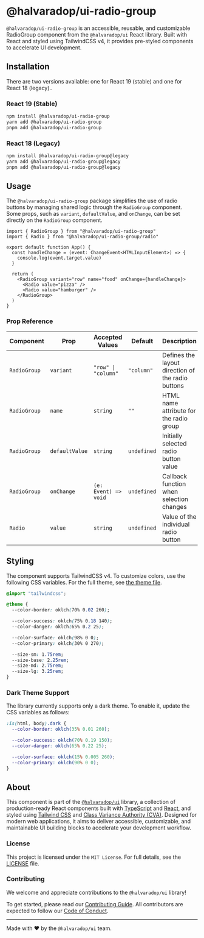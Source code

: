 # @halvaradop/ui-radio-group

`@halvaradop/ui-radio-group` is an accessible, reusable, and customizable RadioGroup component from the `@halvaradop/ui` React library. Built with React and styled using TailwindCSS v4, it provides pre-styled components to accelerate UI development.

## Installation

There are two versions available: one for React 19 (stable) and one for React 18 (legacy)..

### React 19 (Stable)

```bash
npm install @halvaradop/ui-radio-group
yarn add @halvaradop/ui-radio-group
pnpm add @halvaradop/ui-radio-group
```

### React 18 (Legacy)

```bash
npm install @halvaradop/ui-radio-group@legacy
yarn add @halvaradop/ui-radio-group@legacy
pnpm add @halvaradop/ui-radio-group@legacy
```

## Usage

The `@halvaradop/ui-radio-group` package simplifies the use of radio buttons by managing shared logic through the `RadioGroup` component. Some props, such as `variant`, `defaultValue`, and `onChange`, can be set directly on the `RadioGroup` component.

```tsx
import { RadioGroup } from "@halvaradop/ui-radio-group"
import { Radio } from "@halvaradop/ui-radio-group/radio"

export default function App() {
  const handleChange = (event: ChangeEvent<HTMLInputElement>) => {
    console.log(event.target.value)
  }

  return (
    <RadioGroup variant="row" name="food" onChange={handleChange}>
      <Radio value="pizza" />
      <Radio value="hamburger" />
    </RadioGroup>
  )
}
```

### Prop Reference

| Component    | Prop           | Accepted Values      | Default     | Description                                       |
| ------------ | -------------- | -------------------- | ----------- | ------------------------------------------------- |
| `RadioGroup` | `variant`      | `"row" \| "column"`  | `"column"`  | Defines the layout direction of the radio buttons |
| `RadioGroup` | `name`         | `string`             | `""`        | HTML name attribute for the radio group           |
| `RadioGroup` | `defaultValue` | `string`             | `undefined` | Initially selected radio button value             |
| `RadioGroup` | `onChange`     | `(e: Event) => void` | `undefined` | Callback function when selection changes          |
| `Radio `     | `value`        | `string`             | `undefined` | Value of the individual radio button              |

## Styling

The component supports TailwindCSS v4. To customize colors, use the following CSS variables. For the full theme, see [the theme file](https://github.com/halvaradop/ui/blob/master/tailwind.css).

```css
@import "tailwindcss";

@theme {
  --color-border: oklch(70% 0.02 260);

  --color-success: oklch(75% 0.18 140);
  --color-danger: oklch(65% 0.2 25);

  --color-surface: oklch(98% 0 0);
  --color-primary: oklch(30% 0 270);

  --size-sm: 1.75rem;
  --size-base: 2.25rem;
  --size-md: 2.75rem;
  --size-lg: 3.25rem;
}
```

### Dark Theme Support

The library currently supports only a dark theme. To enable it, update the CSS variables as follows:

```css
:is(html, body).dark {
  --color-border: oklch(35% 0.01 260);

  --color-success: oklch(70% 0.19 150);
  --color-danger: oklch(65% 0.22 25);

  --color-surface: oklch(15% 0.005 260);
  --color-primary: oklch(90% 0 0);
}
```

## About

This component is part of the [`@halvaradop/ui`](https://github.com/halvaradop/ui) library, a collection of production-ready React components built with [TypeScript](https://www.typescriptlang.org/) and [React](https://react.dev/), and styled using [Tailwind CSS](https://tailwindcss.com/) and [Class Variance Authority (CVA)](https://cva.style/). Designed for modern web applications, it aims to deliver accessible, customizable, and maintainable UI building blocks to accelerate your development workflow.

### License

This project is licensed under the `MIT License`. For full details, see the [LICENSE](https://github.com/halvaradop/ui/blob/master/LICENSE) file.

### Contributing

We welcome and appreciate contributions to the `@halvaradop/ui` library!

To get started, please read our [Contributing Guide](https://github.com/halvaradop/ui/blob/master/docs/CONTRIBUTING.md). All contributors are expected to follow our [Code of Conduct](https://github.com/halvaradop/.github/blob/master/.github/CODE_OF_CONDUCT.md).

---

Made with ❤️ by the `@halvaradop/ui` team.
